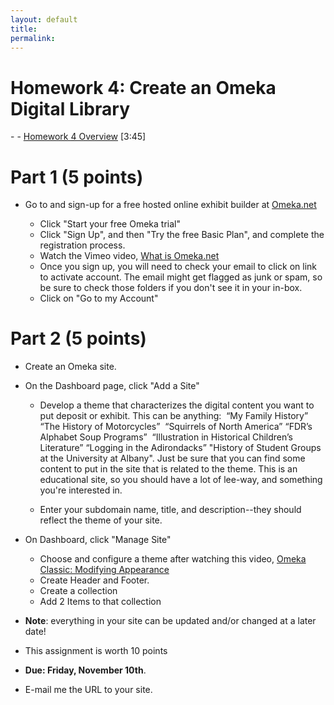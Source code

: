 ```yaml
---
layout: default
title: 
permalink:
---
```


<h1> Homework 4:  Create an Omeka Digital Library</h1>
- <a href="" target="_blank"></a> 
- <a href="https://youtu.be/2Hm4ZNT1ji4" target="_blank">Homework 4 Overview</a> [3:45]


# Part 1 (5 points)

- Go to and sign-up for a free hosted online exhibit builder at <a href="https://www.omeka.net/signup" target="_blank">Omeka.net</a>
   
	- Click &quot;Start your free Omeka trial&quot;
	- Click &quot;Sign Up&quot;, and then &quot;Try the free Basic Plan&quot;, and complete the registration process.
	- Watch the Vimeo video, <a href="https://vimeo.com/17084748" target="_blank">What is Omeka.net</a>  
	- Once you sign up, you will need to check your email to click on link to activate account. The email might get flagged as junk or spam, so be sure to check those folders if you don't see it in your in-box.
	- Click on &quot;Go to my Account&quot;

# Part 2  (5 points)

- Create an Omeka site.
  
- On the Dashboard page, click &quot;Add a Site&quot;

	-	Develop a theme that characterizes the digital content you want to  put deposit or exhibit. This can be anything:   &ldquo;My Family History&rdquo; &ldquo;The History of Motorcycles&rdquo;   &ldquo;Squirrels of North America&rdquo; &ldquo;FDR&rsquo;s Alphabet Soup Programs&rdquo;  &ldquo;Illustration in Historical Children&rsquo;s  Literature&rdquo; &ldquo;Logging in the Adirondacks&rdquo; &quot;History of Student Groups at the University at Albany&quot;. Just be sure that you can find some content to put in the site that is related to the theme. This is an educational site, so you should have a lot of lee-way, and something you're interested in.</p>
	- Enter your subdomain name, title, and description--they should reflect the theme of your site.

- On Dashboard, click &quot;Manage Site&quot;

	- Choose and configure a theme after watching this video, <a href="https://vimeo.com/103132986" target="_blank">Omeka Classic: Modifying Appearance</a>
	- Create Header and Footer. 
	- Create a collection
	- Add 2 Items to that collection


- **Note**: everything in your site can be updated and/or changed at a later date!
- This assignment is worth 10 points 
- **Due: Friday, November 10th**. 
- E-mail me the URL to your site.
